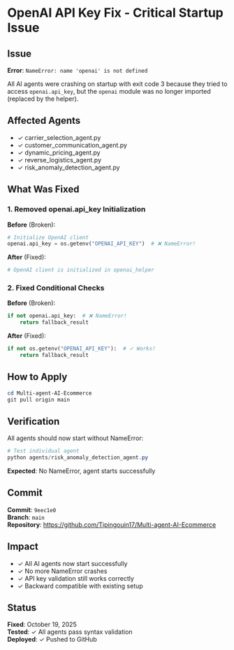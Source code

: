 # OpenAI API Key Fix - Critical Startup Issue

## Issue

**Error**: `NameError: name 'openai' is not defined`

All AI agents were crashing on startup with exit code 3 because they tried to access `openai.api_key`, but the `openai` module was no longer imported (replaced by the helper).

## Affected Agents

- ✓ carrier_selection_agent.py
- ✓ customer_communication_agent.py
- ✓ dynamic_pricing_agent.py
- ✓ reverse_logistics_agent.py
- ✓ risk_anomaly_detection_agent.py

## What Was Fixed

### 1. Removed openai.api_key Initialization

**Before** (Broken):
```python
# Initialize OpenAI client
openai.api_key = os.getenv("OPENAI_API_KEY")  # ❌ NameError!
```

**After** (Fixed):
```python
# OpenAI client is initialized in openai_helper
```

### 2. Fixed Conditional Checks

**Before** (Broken):
```python
if not openai.api_key:  # ❌ NameError!
    return fallback_result
```

**After** (Fixed):
```python
if not os.getenv("OPENAI_API_KEY"):  # ✓ Works!
    return fallback_result
```

## How to Apply

```powershell
cd Multi-agent-AI-Ecommerce
git pull origin main
```

## Verification

All agents should now start without NameError:

```powershell
# Test individual agent
python agents/risk_anomaly_detection_agent.py
```

**Expected**: No NameError, agent starts successfully

## Commit

**Commit**: `9eec1e0`  
**Branch**: `main`  
**Repository**: https://github.com/Tipingouin17/Multi-agent-AI-Ecommerce

## Impact

- ✓ All AI agents now start successfully
- ✓ No more NameError crashes
- ✓ API key validation still works correctly
- ✓ Backward compatible with existing setup

## Status

**Fixed**: October 19, 2025  
**Tested**: ✓ All agents pass syntax validation  
**Deployed**: ✓ Pushed to GitHub

